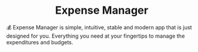 <h1 align="center"> Expense Manager</h1>

💰 Expense Manager is simple, intuitive, stable and modern app that is just designed for you. Everything you need at your fingertips to manage the expenditures and budgets.

